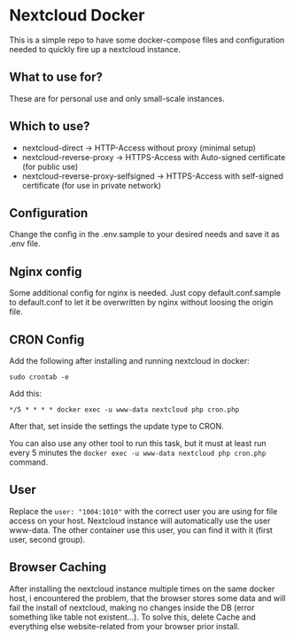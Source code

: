 # Nextcloud Docker

This is a simple repo to have some docker-compose files and configuration needed to quickly fire up a nextcloud instance.

## What to use for?

These are for personal use and only small-scale instances.

## Which to use?

- nextcloud-direct → HTTP-Access without proxy (minimal setup)
- nextcloud-reverse-proxy → HTTPS-Access with Auto-signed certificate (for public use)
- nextcloud-reverse-proxy-selfsigned → HTTPS-Access with self-signed certificate (for use in private network)

## Configuration

Change the config in the .env.sample to your desired needs and save it as .env file.

## Nginx config

Some additional config for nginx is needed. Just copy default.conf.sample to default.conf to let it be overwritten by nginx without loosing the origin file.

## CRON Config

Add the following after installing and running nextcloud in docker:

    sudo crontab -e

Add this:

    */5 * * * * docker exec -u www-data nextcloud php cron.php

After that, set inside the settings the update type to CRON.

You can also use any other tool to run this task, but it must at least run every 5 minutes the `docker exec -u www-data nextcloud php cron.php` command.

## User

Replace the `user: "1004:1010"` with the correct user you are using for file access on your host. Nextcloud instance will automatically use the user www-data. The other container use this user, you can find it with it (first user, second group).

## Browser Caching

After installing the nextcloud instance multiple times on the same docker host, i encountered the problem, that the browser stores some data and will fail the install of nextcloud, making no changes inside the DB (error something like table not existent...). To solve this, delete Cache and everything else website-related from your browser prior install.
